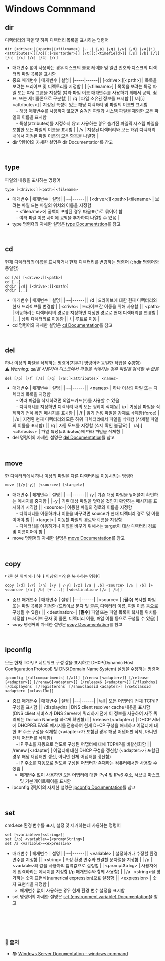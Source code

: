 # Windows Comnmand

## dir
디렉터리의 파일 및 하위 디렉터리 목록을 표시하는 명령어
```
dir [<drive>:][<path>][<filename>] [...] [/p] [/q] [/w] [/d] [/a[[:]<attributes>]][/o[[:]<sortorder>]] [/t[[:]<timefield>]] [/s] [/b] [/l] [/n] [/x] [/c] [/4] [/r]
```
* 매개변수 없이 사용하는 경우 디스크의 볼륨 레이블 및 일련 번호와 디스크의 디렉터리 파일 목록을 표시함
* 중요 매개변수
    | 매개변수 | 설명 |
    |-----|------|
    | [\<drive\>:][\<path\>] | 목록을 보려는 드라이브 및 디렉토리를 지정함 |
    | [\<filename\>] | 목록을 보려는 특정 파일 또는 파일 그룹을 지정함 (여라 파일 이름 매개변수를 사용하기 위해서 공백, 쉼표, 또는 세미콜론으로 구분함) |
    | /q | 파일 소유권 정보를 표시함 |
    | /a[[:]\<attributes\>] | 지정된 특성이 있는 해당 디렉터리 및 파일의 이름만 표시함 <br/> &nbsp;&nbsp; - 해당 매개변수를 사용하지 않으면 숨겨진 파일과 시스템 파일을 제외한 모든 파일의 이름을 표시함 <br/> &nbsp;&nbsp; - 특성(attributes)를 지정하지 않고 사용하는 경우 숨겨진 파일곽 시스템 파일을 포함한 모든 파일의 이름을 표시함 |
    | /s | 지정된 디렉터리와 모든 하위 디렉터리 내에서 지정된 파일 이름의 모든 항목을 나열함 |
* dir 명령어의 자세한 설명은 [dir Documentation](https://learn.microsoft.com/en-us/windows-server/administration/windows-commands/dir)를 참고


<br/>

## type
파일의 내용을 표시하는 명령어
```
type [<drive>:][<path>]<filename>
```
* 매개변수
    | 매개변수 | 설명 |
    |---|------|
    | [\<drive>\:][\<path\>]\<filename\> | 보려는 파일 또는 파일의 위치와 이름을 지정함 <br/> &nbsp;&nbsp; - \<filename\>에 공백이 포함된 경우 따옴표(")로 묶어야 함 <br/> &nbsp;&nbsp; - 여러 파일 이름 사이에 공백을 추가하여 나열할 수 있음 |
* type 명령어의 자세한 설명은 [type Documentation](https://learn.microsoft.com/en-us/windows-server/administration/windows-commands/type)를 참고

<br/>

## cd
현재 디렉터리의 이름을 표시하거나 현재 디렉터리를 변경하는 명령어 (chdir 명령어와 동일함)
```
cd [/d] [<drive>:][<path>]
cd [..]
chdir [/d] [<drive>:][<path>]
chdir [..]
```
* 매개변수
    | 매개변수 | 설명 |
    |---|------|
    | /d | 드라이브에 대한 현재 디렉터리와 현재 드라이브를 변경함 |
    | \<drive\>: | 드라이브 간 이동을 위해 사용함 |
    | \<path\> | 이동하려는 디렉터리의 경로를 지정하면 지정한 경로로 현재 디렉터리를 변경함 |
    | .. | 상위 디렉터리로 이동함 |
    | \ | 루트로 이동 |
* cd 명령어의 자세한 설명은 [cd Documentation](https://learn.microsoft.com/en-us/windows-server/administration/windows-commands/cd)를 참고

<br/>

## del
하나 이상의 파일을 삭제하는 명령어(지우기 명령어와 동일한 작업을 수행함) <br/> ⚠️ *Warning: del을 사용하여 디스크에서 파일을 삭제하는 경우 파일을 검색할 수 없음*
```
del [/p] [/f] [/s] [/q] [/a[:]<attributes>] <names>
```
* 매개변수
    | 매개변수 | 설명 |
    |---|------|
    | \<names\> | 하나 이상의 파일 또는 디렉터리 목록을 지정함 <br/> &nbsp;&nbsp; - 여러 파일을 삭제하려면 와일드카드(```*```)를 사용할 수 있음 <br/> &nbsp;&nbsp; - 디렉터리를 지정하면 디렉터리 내의 모든 팡리이 삭제됨
    | /p | 지정된 파일을 삭제하기 전에 확인 메시지를 표시함 |
    | /f | 읽기 전용 파일을 강제로 삭제함(force) |
    | /s | 지정된 현재 디렉터리와 모든 하위 디렉터리에서 파일을 삭제함 (삭제될 파일의 이름을 표시함) |
    | /q | 자동 모드를 지정함 (삭제 확인 불필요) |
    | /a[:]\<attributes\> | 파일 특성(attributes)에 따라 파일을 삭제함 |
* del 명령어의 자세한 설명은 [del Documentation](https://learn.microsoft.com/en-us/windows-server/administration/windows-commands/del)를 참고

<br/>

## move
한 디렉터리에서 하나 이상의 파일을 다른 디렉터리로 이동시키는 명령어
```
move [{/y|-y}] [<source>] [<target>]
```
* 매개변수
    | 매개변수 | 설명 |
    |---|------|
    | /y | 기존 대상 파일을 덮어쓸지 확인하는 메시지를 중지함 |
    | -y | 기존 대상 파일을 덮어쓸 것인지 확인하는 메시지를 표시하기 시작함 |
    | \<source\> | 이동한 파일의 경로와 이름을 지정함 <br/> &nbsp;&nbsp; - 디렉터리를 이동하거나 이름을 바꾸려면 source가 현재 디렉터리 경로 및 이름이어야 함 |
    | \<target\> | 이동할 파일의 경로와 이름을 지정함 <br/> &nbsp;&nbsp; - 디렉터리를 이동하거나 이름을 바꾸기 위해서는 target이 대상 디렉터리 경로 및 이름이어야 함 |
* move 명령어의 자세한 설명은 [move Documentation](https://learn.microsoft.com/en-us/windows-server/administration/windows-commands/move)를 참고

<br/>

## copy
다른 한 위치에서 하나 이상의 파일을 복사하는 명령어
```
copy [/d] [/v] [/n] [/y | /-y] [/z] [/a | /b] <source> [/a | /b] [+<source> [/a | /b] [+ ...]] [<destination> [/a | /b]]
```
* 중요 매개변수
    | 매개변수 | 설명 |
    |---|------|
    | \<source\> | [**필수**] 복사할 파일 또는 파일 목록을 지정함 (드라이브 문자 및 콜론, 디렉터리 이름, 파일 이름 등으로 구성될 수 있음) |
    | \<destination\> | [**필수**] 파일 또는 파일 목록이 복사될 위치를 지정함 (드라이브 문자 및 콜론, 디렉터리 이름, 파일 이름 등으로 구성될 수 있음) |
* copy 명령어의 자세한 설명은 [copy Documentation](https://learn.microsoft.com/en-us/windows-server/administration/windows-commands/copy)를 참고 

<br/>

## ipconfig
모든 현재 TCP/IP 네트워크 구성 값을 표시하고 DHCP(Dynamic Host Configuration Protocol) 및 DNS(Domain Name System) 설정을 수정하는 명령어
```
ipconfig [/allcompartments] [/all] [/renew [<adapter>]] [/release [<adapter>]] [/renew6[<adapter>]] [/release6 [<adapter>]] [/flushdns] [/displaydns] [/registerdns] [/showclassid <adapter>] [/setclassid <adapter> [<classID>]]
```
* 중요 매개변수
    | 매개변수 | 설명 |
    |---|------|
    | /all | 모든 어댑터의 전체 TCP/IP 구성을 표시함 |
    | /displaydns | DNS client resolver cache 내용을 표시함 (DNS client 서비스가 DNS Server에 쿼리하기 전에 이 정보를 사용하여 자주 쿼리되는 Domain Name을 빠르게 확인함) |
    | /release [\<adapter\>] | DHCP 서버에 DHCPRELEASE 메시지를 전송하여 현재 DHCP 구성을 해제하고 어댑터에 대한 IP 주소 구성을 삭제함 (\<adapter\>가 포함된 경우 해당 어댑터만 삭제, 아니면 전체 어댑터를 삭제함) <br/> &nbsp;&nbsp; - IP 주소를 자동으로 얻도록 구성된 어댑터에 대해 TCP/IP를 비활성화함 |
    | /renew [\<adapter\] | 어댑터에 대한 DHCP 구성을 갱신함 (\<adapter\>가 포함된 경우 해당 어댑터만 갱신, 아니면 전체 어댑터를 갱신함) <br/> &nbsp;&nbsp; - IP 주소를 자동으로 얻도록 구성된 어댑터가 존재하는 컴퓨터에서만 사용할 수 있음 |
    - 매개변수 없이 사용하면 모든 어댑터에 대한 IPv4 및 IPv6 주소, 서브넷 마스크 및 기본 게이트웨이를 표시함
* ipconfig 명령어의 자세한 설명은 [ipconfig Documentation](https://learn.microsoft.com/en-us/windows-server/administration/windows-commands/ipconfig)를 참고

<br/>

## set
cmd.exe 환경 변수를 표시, 설정 및 제거하는데 사용하는 명령어
```
set [<variable>=[<string>]]
set [/p] <variable>=[<promptString>]
set /a <variable>=<expression>
```
* 매개변수
    | 매개변수 | 설명 |
    |---|------|
    | \<variable\> | 설정하거나 수정할 환경 변수를 지정함 |
    | \<string\> | 특정 환경 변수와 연결할 문자열을 지정함 |
    | /p | \<variable\>의 값을 사용자의 입력값으로 설정함 |
    | \<promptString\> | 사용자에게 입력하라는 메시지를 지정함 (/p 매개변수와 함께 사용함) |
    | /a | \<string\>을 평가하는 숫자 표현식(numerical expression)으로 설정함 |
    | \<expression\> | 숫자 표현식을 지정함 |
    - 매개변수 없이 사용하는 경우 현재 환경 변수 설정을 표시함
* set 명령어의 자세한 설명은 [set (environment variable) Documentation](https://learn.microsoft.com/en-us/windows-server/administration/windows-commands/set_1)을 참고


<br/><br/><br/><br/>
### 🔖 출처
* 📚 [Windows Server Documentation - windows command](https://learn.microsoft.com/en-us/windows-server/administration/windows-commands/dir)
